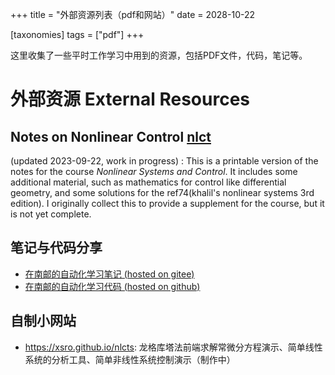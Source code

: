 +++
title = "外部资源列表（pdf和网站）"
date = 2028-10-22

[taxonomies]
tags = ["pdf"]
+++

这里收集了一些平时工作学习中用到的资源，包括PDF文件，代码，笔记等。

<!-- more -->

# 外部资源 External Resources 

## Notes on Nonlinear Control [nlct](nlct.pdf)

(updated 2023-09-22, work in progress) : 
This is a printable version of the notes for the course *Nonlinear Systems and Control*.
It includes some additional material, such as mathematics for control like differential geometry, and some solutions for the ref74(khalil's nonlinear systems 3rd edition).
I originally collect this to provide a supplement for the course, 
but it is not yet complete.

## 笔记与代码分享

- [在南邮的自动化学习笔记 (hosted on gitee)](https://xsro.gitee.io/notes/)
- [在南邮的自动化学习代码 (hosted on github)](https://xsro.github.io/university-learning-code/)

## 自制小网站

- <https://xsro.github.io/nlcts>: 龙格库塔法前端求解常微分方程演示、简单线性系统的分析工具、简单非线性系统控制演示（制作中）